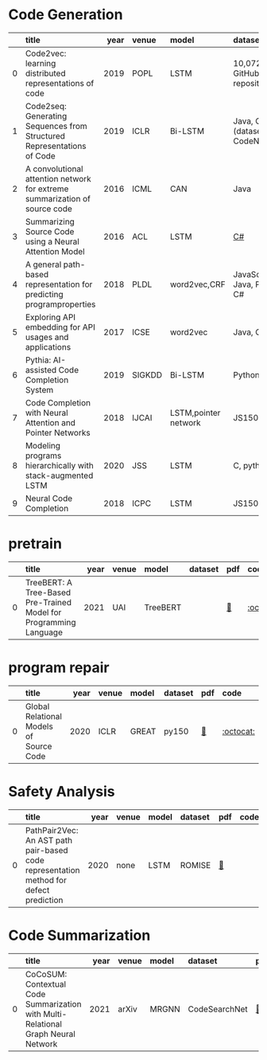 # Code Generation
|    | title                                                                      |   year | venue   | model                | dataset                                         | pdf                                                                                                                                                                              | code                                                               |
|---:|:---------------------------------------------------------------------------|-------:|:--------|:---------------------|:------------------------------------------------|:---------------------------------------------------------------------------------------------------------------------------------------------------------------------------------|:-------------------------------------------------------------------|
|  0 | Code2vec: learning distributed representations of code                     |   2019 | POPL    | LSTM                 | 10,072 Java GitHub repositories                 | [📑](https://arxiv.org/pdf/1803.09473)                                                                                                                                           | [:octocat:](https://github.com/tech-srl/code2vec)                  |
|  1 | Code2seq: Generating Sequences from Structured Representations of Code     |   2019 | ICLR    | Bi-LSTM              | Java, C#(dataset of CodeNN)                     | [📑](https://arxiv.org/pdf/1808.01400)                                                                                                                                           | [:octocat:](https://github.com/tech-srl/code2seq)                  |
|  2 | A convolutional attention network for extreme summarization of source code |   2016 | ICML    | CAN                  | Java                                            | [📑](http://proceedings.mlr.press/v48/allamanis16.html)                                                                                                                          | [:octocat:](https://github.com/mast-group/convolutional-attention) |
|  3 | Summarizing Source Code using a Neural Attention Model                     |   2016 | ACL     | LSTM                 | [C#](https://archive.org/details/stackexchange) | [📑](https://aclanthology.org/P16-1195.pdf)                                                                                                                                      | [:octocat:](https://github.com/sriniiyer/codenn)                   |
|  4 | A general path-based representation for predicting programproperties       |   2018 | PLDL    | word2vec,CRF         | JavaScript, Java, Python, C#                    | [📑](https://dl.acm.org/doi/pdf/10.1145/3296979.3192412)                                                                                                                         |                                                                    |
|  5 | Exploring API embedding for API usages and applications                    |   2017 | ICSE    | word2vec             | Java, C#                                        | [📑](https://ieeexplore.ieee.org/abstract/document/7985683)                                                                                                                      |                                                                    |
|  6 | Pythia: AI-assisted Code Completion System                                 |   2019 | SIGKDD  | Bi-LSTM              | Python                                          | [📑](https://dl.acm.org/doi/pdf/10.1145/3292500.3330699)                                                                                                                         | [:octocat:](https://github.com/Microsoft/PTVS)                     |
|  7 | Code Completion with Neural Attention and Pointer Networks                 |   2018 | IJCAI   | LSTM,pointer network | JS150,PY150                                     | [📑](https://ieeexplore.ieee.org/abstract/document/7985683)                                                                                                                      | [:octocat:](https://github.com/jack57lee/neuralCodeCompletion)     |
|  8 | Modeling programs hierarchically with stack-augmented LSTM                 |   2020 | JSS     | LSTM                 | C, python                                       | [📑](https://www.sciencedirect.com/science/article/pii/S0164121220300297?casa_token=B2mvgbpiwFUAAAAA:kpOAhKMiSEnvJPN0as8qH-_8EMDK-pF5bu_e8TT6_4c6Kae5gMhvi-00_nzSC3Y4VHNzoAFzqQ) |                                                                    |
|  9 | Neural Code Completion                                                     |   2018 | ICPC    | LSTM                 | JS150,PY150                                     | [📑](https://openreview.net/pdf?id=rJbPBt9lg)                                                                                                                                    |                                                                    |
# pretrain
|    | title                                                             |   year | venue   | model    | dataset   | pdf                                    | code                                           |
|---:|:------------------------------------------------------------------|-------:|:--------|:---------|:----------|:---------------------------------------|:-----------------------------------------------|
|  0 | TreeBERT: A Tree-Based Pre-Trained Model for Programming Language |   2021 | UAI     | TreeBERT |           | [📑](https://arxiv.org/abs/2105.12485) | [:octocat:](https://github.com/17385/TreeBERT) |
# program repair
|    | title                                   |   year | venue   | model   | dataset   | pdf                                              | code                                                      |
|---:|:----------------------------------------|-------:|:--------|:--------|:----------|:-------------------------------------------------|:----------------------------------------------------------|
|  0 | Global Relational Models of Source Code |   2020 | ICLR    | GREAT   | py150     | [📑](https://openreview.net/forum?id=B1lnbRNtwr) | [:octocat:](https://github.com/VHellendoorn/ICLR20-Great) |
# Safety Analysis
|    | title                                                                                 |   year | venue   | model   | dataset   | pdf                                                                                                                                                                              | code   |
|---:|:--------------------------------------------------------------------------------------|-------:|:--------|:--------|:----------|:---------------------------------------------------------------------------------------------------------------------------------------------------------------------------------|:-------|
|  0 | PathPair2Vec: An AST path pair-based code representation method for defect prediction |   2020 | none    | LSTM    | ROMISE    | [📑](https://www.sciencedirect.com/science/article/pii/S2590118420300393?casa_token=pfmwUOVUKIUAAAAA:52j0Rrj6d777nC-sY7yPCjK3oj3gwipxCJ-_wq91PzWguaFqzcop76sXyBNuW6XupmKV9OaBDg) |        |
# Code Summarization
|    | title                                                                             |   year | venue   | model   | dataset       | pdf                                    | code   |
|---:|:----------------------------------------------------------------------------------|-------:|:--------|:--------|:--------------|:---------------------------------------|:-------|
|  0 | CoCoSUM: Contextual Code Summarization with Multi-Relational Graph Neural Network |   2021 | arXiv   | MRGNN   | CodeSearchNet | [📑](https://arxiv.org/abs/2107.01933) |        |
